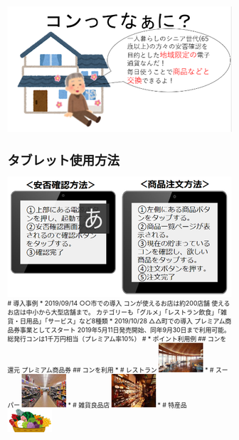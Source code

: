  <img width="1200px" alt="レストラン" src="./top.PNG">  


# タブレット使用方法  
<img width="700px" alt="使い方" src="./タブレットの使い方.PNG">   
# 導入事例  
* 2019/09/14 ○○市での導入  
コンが使えるお店は約200店舗   
使えるお店は中小から大型店舗まで。  
カテゴリーも「グルメ」「レストラン飲食」「雑貨・日用品」「サービス」など8種類  
* 2019/10/28 △△町での導入  
プレミアム商品券事業としてスタート  
2019年5月11日発売開始、同年9月30日まで利用可能。  
総発行コンは1千万円相当（プレミアム率10%）  
# * ポイント利用例  
## コンを還元  
プレミアム商品券  
## コンを利用  
* # レストラン  <img width="100px" alt="レストラン" src="./ten0017-001.jpg">
* # スーパー  <img width="100px" alt="スーパー" src="./super.png">
* # 雑貨良品店  <img width="100px" alt="雑貨" src="./zakka.png">
* # 特産品  <img width="100px" alt="雑貨" src="./tokusanhin.png">
